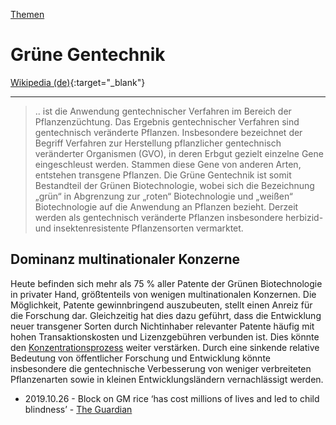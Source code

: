 [Themen](../themen.html)   

# Grüne Gentechnik

[Wikipedia (de)](https://de.wikipedia.org/wiki/Gr%C3%BCne_Gentechnik){:target="_blank"}   

---

> .. ist die Anwendung gentechnischer Verfahren im Bereich der Pflanzenzüchtung. Das Ergebnis gentechnischer Verfahren sind gentechnisch veränderte Pflanzen. Insbesondere bezeichnet der Begriff Verfahren zur Herstellung pflanzlicher gentechnisch veränderter Organismen (GVO), in deren Erbgut gezielt einzelne Gene eingeschleust werden. Stammen diese Gene von anderen Arten, entstehen transgene Pflanzen. Die Grüne Gentechnik ist somit Bestandteil der Grünen Biotechnologie, wobei sich die Bezeichnung „grün“ in Abgrenzung zur „roten“ Biotechnologie und „weißen“ Biotechnologie auf die Anwendung an Pflanzen bezieht. Derzeit werden als gentechnisch veränderte Pflanzen insbesondere herbizid- und insektenresistente Pflanzensorten vermarktet.   

## Dominanz multinationaler Konzerne
Heute befinden sich mehr als 75 % aller Patente der Grünen Biotechnologie in privater Hand, größtenteils von wenigen multinationalen Konzernen. Die Möglichkeit, Patente gewinnbringend auszubeuten, stellt einen Anreiz für die Forschung dar. Gleichzeitig hat dies dazu geführt, dass die Entwicklung neuer transgener Sorten durch Nichtinhaber relevanter Patente häufig mit hohen Transaktionskosten und Lizenzgebühren verbunden ist. Dies könnte den [Konzentrationsprozess](../thema/marktkonzentration.html) weiter verstärken. Durch eine sinkende relative Bedeutung von öffentlicher Forschung und Entwicklung könnte insbesondere die gentechnische Verbesserung von weniger verbreiteten Pflanzenarten sowie in kleinen Entwicklungsländern vernachlässigt werden.   


* 2019.10.26 - Block on GM rice ‘has cost millions of lives and led to child blindness’ - [The Guardian](https://www.theguardian.com/environment/2019/oct/26/gm-golden-rice-delay-cost-millions-of-lives-child-blindness)
